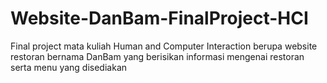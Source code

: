# Website-DanBam-FinalProject-HCI
Final project mata kuliah Human and Computer Interaction berupa website restoran bernama DanBam yang berisikan informasi mengenai restoran serta menu yang disediakan
